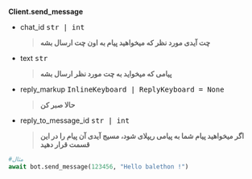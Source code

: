  **Client.send_message**

- chat_id <kbd>str | int</kbd>
    > **چت آیدی مورد نظر که میخواهید پیام به اون چت ارسال بشه**

- text <kbd>str</kbd>
    > **پیامی که میخواید به چت مورد نظر ارسال بشه**

- reply_markup <kbd>InlineKeyboard | ReplyKeyboard = None</kbd>
    > **حالا صبر کن**

- reply_to_message_id <kbd>str | int</kbd>
    > **اگر میخواهید پیام شما به پیامی ریپلای شود، مسیج آیدی آن پیام را در این قسمت قرار دهید**


```python
#مثال
await bot.send_message(123456, "Hello balethon !")

```